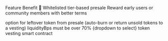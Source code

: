Feature Benefit
🚀 Whitelisted tier-based presale Reward early users or community members with better terms

option for leftover token from presale (auto-burn or return unsold tokens to a vesting)
liquidityBps must be over 70% {dropdown to select}
token vesting smart contract
